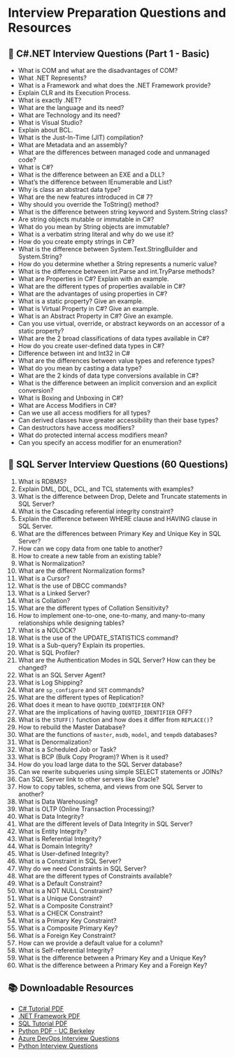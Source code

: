 
# Interview Preparation Questions and Resources

## 📌 C#.NET Interview Questions (Part 1 - Basic)
- What is COM and what are the disadvantages of COM?
- What .NET Represents?
- What is a Framework and what does the .NET Framework provide?
- Explain CLR and its Execution Process.
- What is exactly .NET?
- What are the language and its need?
- What are Technology and its need?
- What is Visual Studio?
- Explain about BCL.
- What is the Just-In-Time (JIT) compilation?
- What are Metadata and an assembly?
- What are the differences between managed code and unmanaged code?
- What is C#?
- What is the difference between an EXE and a DLL?
- What’s the difference between IEnumerable<T> and List<T>?
- Why is class an abstract data type?
- What are the new features introduced in C# 7?
- Why should you override the ToString() method?
- What is the difference between string keyword and System.String class?
- Are string objects mutable or immutable in C#?
- What do you mean by String objects are immutable?
- What is a verbatim string literal and why do we use it?
- How do you create empty strings in C#?
- What is the difference between System.Text.StringBuilder and System.String?
- How do you determine whether a String represents a numeric value?
- What is the difference between int.Parse and int.TryParse methods?
- What are Properties in C#? Explain with an example.
- What are the different types of properties available in C#?
- What are the advantages of using properties in C#?
- What is a static property? Give an example.
- What is Virtual Property in C#? Give an example.
- What is an Abstract Property in C#? Give an example.
- Can you use virtual, override, or abstract keywords on an accessor of a static property? 
- What are the 2 broad classifications of data types available in C#?
- How do you create user-defined data types in C#?
- Difference between int and Int32 in C#
- What are the differences between value types and reference types?
- What do you mean by casting a data type?
- What are the 2 kinds of data type conversions available in C#?
- What is the difference between an implicit conversion and an explicit conversion?
- What is Boxing and Unboxing in C#?
- What are Access Modifiers in C#?
- Can we use all access modifiers for all types?
- Can derived classes have greater accessibility than their base types?
- Can destructors have access modifiers?
- What do protected internal access modifiers mean?
- Can you specify an access modifier for an enumeration? 

## 📌 SQL Server Interview Questions (60 Questions)
1. What is RDBMS?
2. Explain DML, DDL, DCL, and TCL statements with examples?
3. What is the difference between Drop, Delete and Truncate statements in SQL Server?
4. What is the Cascading referential integrity constraint?
5. Explain the difference between WHERE clause and HAVING clause in SQL Server.
6. What are the differences between Primary Key and Unique Key in SQL Server?
7. How can we copy data from one table to another?
8. How to create a new table from an existing table?
9. What is Normalization?
10. What are the different Normalization forms?
11. What is a Cursor?
12. What is the use of DBCC commands?
13. What is a Linked Server?
14. What is Collation?
15. What are the different types of Collation Sensitivity?
16. How to implement one-to-one, one-to-many, and many-to-many relationships while designing tables?
17. What is a NOLOCK?
18. What is the use of the UPDATE_STATISTICS command?
19. What is a Sub-query? Explain its properties.
20. What is SQL Profiler?
21. What are the Authentication Modes in SQL Server? How can they be changed?
22. What is an SQL Server Agent?
23. What is Log Shipping?
24. What are `sp_configure` and `SET` commands?
25. What are the different types of Replication?
26. What does it mean to have `QUOTED_IDENTIFIER` ON?
27. What are the implications of having `QUOTED_IDENTIFIER` OFF?
28. What is the `STUFF()` function and how does it differ from `REPLACE()`?
29. How to rebuild the Master Database?
30. What are the functions of `master`, `msdb`, `model`, and `tempdb` databases?
31. What is Denormalization?
32. What is a Scheduled Job or Task?
33. What is BCP (Bulk Copy Program)? When is it used?
34. How do you load large data to the SQL Server database?
35. Can we rewrite subqueries using simple SELECT statements or JOINs?
36. Can SQL Server link to other servers like Oracle?
37. How to copy tables, schema, and views from one SQL Server to another?
38. What is Data Warehousing?
39. What is OLTP (Online Transaction Processing)?
40. What is Data Integrity?
41. What are the different levels of Data Integrity in SQL Server?
42. What is Entity Integrity?
43. What is Referential Integrity?
44. What is Domain Integrity?
45. What is User-defined Integrity?
46. What is a Constraint in SQL Server?
47. Why do we need Constraints in SQL Server?
48. What are the different types of Constraints available?
49. What is a Default Constraint?
50. What is a NOT NULL Constraint?
51. What is a Unique Constraint?
52. What is a Composite Constraint?
53. What is a CHECK Constraint?
54. What is a Primary Key Constraint?
55. What is a Composite Primary Key?
56. What is a Foreign Key Constraint?
57. How can we provide a default value for a column?
58. What is Self-referential Integrity?
59. What is the difference between a Primary Key and a Unique Key?
60. What is the difference between a Primary Key and a Foreign Key?

## 📚 Downloadable Resources
- [C# Tutorial PDF](https://riptutorial.com/Download/csharp-language.pdf)
- [.NET Framework PDF](https://riptutorial.com/Download/dot-net-framework.pdf)
- [SQL Tutorial PDF](https://riptutorial.com/Download/sql.pdf)
- [Python PDF - UC Berkeley](https://www.stat.berkeley.edu/~spector/python.pdf)
- [Azure DevOps Interview Questions](https://interviewprep.org/azure-pipelines-interview-questions/)
- [Python Interview Questions](https://www.softwaretestinghelp.com/python/python-interview-questions/)

